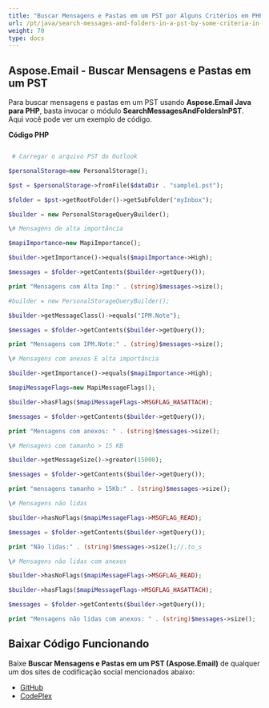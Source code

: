 ```yaml
---
title: "Buscar Mensagens e Pastas em um PST por Alguns Critérios em PHP"
url: /pt/java/search-messages-and-folders-in-a-pst-by-some-criteria-in-php/
weight: 70
type: docs
---
```


## **Aspose.Email - Buscar Mensagens e Pastas em um PST**
Para buscar mensagens e pastas em um PST usando **Aspose.Email Java para PHP**, basta invocar o módulo **SearchMessagesAndFoldersInPST**. Aqui você pode ver um exemplo de código.

**Código PHP**

```php

 # Carregar o arquivo PST do Outlook

$personalStorage=new PersonalStorage();

$pst = $personalStorage->fromFile($dataDir . "sample1.pst");

$folder = $pst->getRootFolder()->getSubFolder("myInbox");

$builder = new PersonalStorageQueryBuilder();

\# Mensagens de alta importância

$mapiImportance=new MapiImportance();

$builder->getImportance()->equals($mapiImportance->High);

$messages = $folder->getContents($builder->getQuery());

print "Mensagens com Alta Imp:" . (string)$messages->size();

#builder = new PersonalStorageQueryBuilder();

$builder->getMessageClass()->equals("IPM.Note");

$messages = $folder->getContents($builder->getQuery());

print "Mensagens com IPM.Note:" . (string)$messages->size();

\# Mensagens com anexos E alta importância

$builder->getImportance()->equals($mapiImportance->High);

$mapiMessageFlags=new MapiMessageFlags();

$builder->hasFlags($mapiMessageFlags->MSGFLAG_HASATTACH);

$messages = $folder->getContents($builder->getQuery());

print "Mensagens com anexos: " . (string)$messages->size();

\# Mensagens com tamanho > 15 KB

$builder->getMessageSize()->greater(15000);

$messages = $folder->getContents($builder->getQuery());

print "mensagens tamanho > 15Kb:" . (string)$messages->size();

\# Mensagens não lidas

$builder->hasNoFlags($mapiMessageFlags->MSGFLAG_READ);

$messages = $folder->getContents($builder->getQuery());

print "Não lidas:" . (string)$messages->size();//.to_s

\# Mensagens não lidas com anexos

$builder->hasNoFlags($mapiMessageFlags->MSGFLAG_READ);

$builder->hasFlags($mapiMessageFlags->MSGFLAG_HASATTACH);

$messages = $folder->getContents($builder->getQuery());

print "Mensagens não lidas com anexos: " . (string)$messages->size();

```
## **Baixar Código Funcionando**
Baixe **Buscar Mensagens e Pastas em um PST (Aspose.Email)** de qualquer um dos sites de codificação social mencionados abaixo:

- [GitHub](https://github.com/aspose-email/Aspose.Email-for-Java/blob/master/Plugins/Aspose_Email_Java_for_PHP/src/aspose/email/ProgrammingOutlook/WorkingWithOutlookPersonalStorage/SearchMessagesAndFoldersInPST.php)
- [CodePlex](https://asposeemailjavaphp.codeplex.com/SourceControl/latest#src/aspose/email/ProgrammingOutlook/WorkingWithOutlookPersonalStorage/SearchMessagesAndFoldersInPST.php)